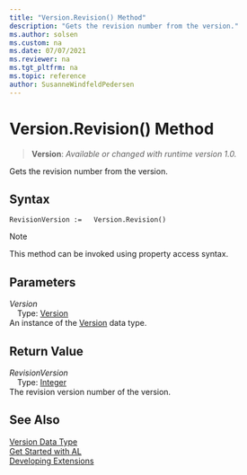 ```yaml
---
title: "Version.Revision() Method"
description: "Gets the revision number from the version."
ms.author: solsen
ms.custom: na
ms.date: 07/07/2021
ms.reviewer: na
ms.tgt_pltfrm: na
ms.topic: reference
author: SusanneWindfeldPedersen
---
```

[//]: # (START>DO_NOT_EDIT)
[//]: # (IMPORTANT:Do not edit any of the content between here and the END>DO_NOT_EDIT.)
[//]: # (Any modifications should be made in the .xml files in the ModernDev repo.)
# Version.Revision() Method
> **Version**: _Available or changed with runtime version 1.0._

Gets the revision number from the version.


## Syntax
```AL
RevisionVersion :=   Version.Revision()
```
> [!NOTE]
> This method can be invoked using property access syntax.

## Parameters
*Version*  
&emsp;Type: [Version](version-data-type.md)  
An instance of the [Version](version-data-type.md) data type.  

## Return Value
*RevisionVersion*  
&emsp;Type: [Integer](../integer/integer-data-type.md)  
The revision version number of the version.


[//]: # (IMPORTANT: END>DO_NOT_EDIT)
## See Also
[Version Data Type](version-data-type.md)  
[Get Started with AL](../../devenv-get-started.md)  
[Developing Extensions](../../devenv-dev-overview.md)